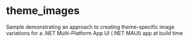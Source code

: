 # theme_images
Sample demonstrating an approach to creating theme-specific image variations for a .NET Multi-Platform App UI (.NET MAUI) app at build time

